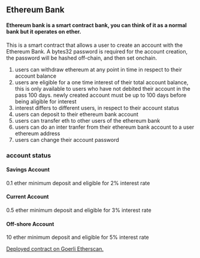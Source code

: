 ## Ethereum Bank
#### Ethereum bank is a smart contract bank, you can think of it as a normal bank but it operates on ether.     

This is a smart contract that allows a user to create an account with the Ethereum Bank. A bytes32 password is required for the account creation, the password will be hashed off-chain, and then set onchain.      
1. users can withdraw ethereum at any point in time in respect to their account balance        
2. users are eligible for a one time interest of their total account balance, this is only available to users who have not debited their account in the pass 100 days. newly created account must be up to 100 days before being aligible for interest       
3. interest differs to different users, in respect to their account status    
4. users can deposit to their ethereum bank account     
5. users can transfer eth to other users of the ethereum bank     
6. users can do an inter tranfer from their ethereum bank account to a user ethereum address     
7. users can change their account password      

### account status    
#### Savings Account    
0.1 ether minimum deposit and eligible for 2% interest rate    

#### Current Account    
0.5 ether minimum deposit and eligible for 3% interest rate    

#### Off-shore Account   
10 ether minimum deposit and eligible for 5% interest rate  

[Deployed contract on Goerli Etherscan.](https://goerli.etherscan.io/address/0x45aa685e3788C79C7529c16C7215e772BA47E2A1 "bank")    